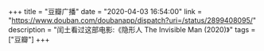 +++
title = "豆瓣广播"
date = "2020-04-03 16:54:00"
link = "https://www.douban.com/doubanapp/dispatch?uri=/status/2899408095/"
description = "闰土看过这部电影:《隐形人 The Invisible Man‎ (2020)》"
tags = ["豆瓣"]
+++
